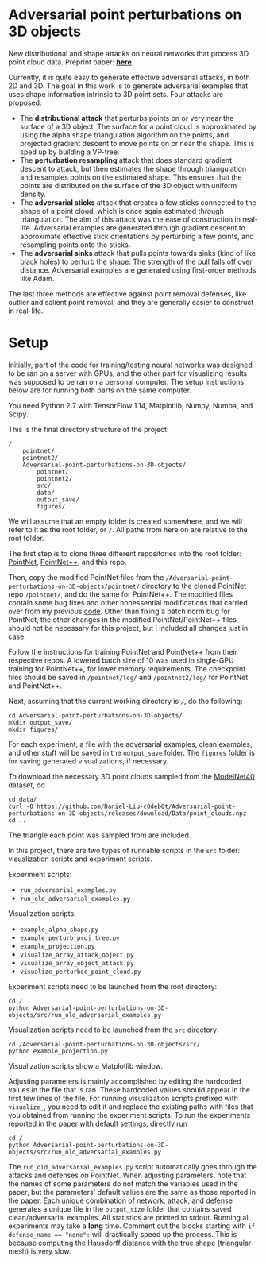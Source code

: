 # Adversarial point perturbations on 3D objects
New distributional and shape attacks on neural networks that process 3D point cloud data. Preprint paper: **[here](https://arxiv.org/abs/1908.06062)**.

Currently, it is quite easy to generate effective adversarial attacks, in both 2D and 3D. The goal in this work is to generate adversarial examples that uses shape information intrinsic to 3D point sets. Four attacks are proposed:

- The **distributional attack** that perturbs points on or very near the surface of a 3D object. The surface for a point cloud is approximated by using the alpha shape triangulation algorithm on the points, and projected gradient descent to move points on or near the shape. This is sped up by building a VP-tree.
- The **perturbation resampling** attack that does standard gradient descent to attack, but then estimates the shape through triangulation and resamples points on the estimated shape. This ensures that the points are distributed on the surface of the 3D object with uniform density.
- The **adversarial sticks** attack that creates a few sticks connected to the shape of a point cloud, which is once again estimated through triangulation. The aim of this attack was the ease of construction in real-life. Adversarial examples are generated through gradient descent to approximate effective stick orientations by perturbing a few points, and resampling points onto the sticks.
- The **adversarial sinks** attack that pulls points towards sinks (kind of like black holes) to perturb the shape. The strength of the pull falls off over distance. Adversarial examples are generated using first-order methods like Adam.

The last three methods are effective against point removal defenses, like outlier and salient point removal, and they are generally easier to construct in real-life.

# Setup
Initially, part of the code for training/testing neural networks was designed to be ran on a server with GPUs, and the other part for visualizing results was supposed to be ran on a personal computer. The setup instructions below are for running both parts on the same computer.

You need Python 2.7 with TensorFlow 1.14, Matplotlib, Numpy, Numba, and Scipy.

This is the final directory structure of the project:
```
/
    pointnet/
    pointnet2/
    Adversarial-point-perturbations-on-3D-objects/
        pointnet/
        pointnet2/
        src/
        data/
        output_save/
        figures/
```
We will assume that an empty folder is created somewhere, and we will refer to it as the root folder, or `/`. All paths from here on are relative to the root folder.

The first step is to clone three different repositories into the root folder: [PointNet](https://github.com/charlesq34/pointnet), [PointNet++](https://github.com/charlesq34/pointnet2), and this repo.

Then, copy the modified PointNet files from the `/Adversarial-point-perturbations-on-3D-objects/pointnet/` directory to the cloned PointNet repo `/pointnet/`, and do the same for PointNet++. The modified files contain some bug fixes and other nonessential modifications that carried over from my previous [code](https://github.com/Daniel-Liu-c0deb0t/3D-Neural-Network-Adversarial-Attacks). Other than fixing a batch norm bug for PointNet, the other changes in the modified PointNet/PointNet++ files should not be necessary for this project, but I included all changes just in case.

Follow the instructions for training PointNet and PointNet++ from their respective repos. A lowered batch size of 10 was used in single-GPU training for PointNet++, for lower memory requirements. The checkpoint files should be saved in `/pointnet/log/` and `/pointnet2/log/` for PointNet and PointNet++.

Next, assuming that the current working directory is `/`, do the following:
```
cd Adversarial-point-perturbations-on-3D-objects/
mkdir output_save/
mkdir figures/
```
For each experiment, a file with the adversarial examples, clean examples, and other stuff will be saved in the `output_save` folder. The `figures` folder is for saving generated visualizations, if necessary.

To download the necessary 3D point clouds sampled from the [ModelNet40](https://modelnet.cs.princeton.edu/) dataset, do
```
cd data/
curl -O https://github.com/Daniel-Liu-c0deb0t/Adversarial-point-perturbations-on-3D-objects/releases/download/Data/point_clouds.npz
cd ..
```
The triangle each point was sampled from are included.

In this project, there are two types of runnable scripts in the `src` folder: visualization scripts and experiment scripts.

Experiment scripts:
- `run_adversarial_examples.py`
- `run_old_adversarial_examples.py`

Visualization scripts:
- `example_alpha_shape.py`
- `example_perturb_proj_tree.py`
- `example_projection.py`
- `visualize_array_attack_object.py`
- `visualize_array_object_attack.py`
- `visualize_perturbed_point_cloud.py`

Experiment scripts need to be launched from the root directory:
```
cd /
python Adversarial-point-perturbations-on-3D-objects/src/run_old_adversarial_examples.py
```

Visualization scripts need to be launched from the `src` directory:
```
cd /Adversarial-point-perturbations-on-3D-objects/src/
python example_projection.py
```
Visualization scripts show a Matplotlib window.

Adjusting parameters is mainly accomplished by editing the hardcoded values in the file that is ran. These hardcoded values should appear in the first few lines of the file. For running visualization scripts prefixed with `visualize_`, you need to edit it and replace the existing paths with files that you obtained from running the experiment scripts. To run the experiments reported in the paper with default settings, directly run
```
cd /
python Adversarial-point-perturbations-on-3D-objects/src/run_old_adversarial_examples.py
```
The `run_old_adversarial_examples.py` script automatically goes through the attacks and defenses on PointNet. When adjusting parameters, note that the names of some parameters do not match the variables used in the paper, but the parameters' default values are the same as those reported in the paper. Each unique combination of network, attack, and defense generates a unique file in the `output_size` folder that contains saved clean/adversarial examples. All statistics are printed to stdout. Running all experiments may take a **long** time. Comment out the blocks starting with `if defense_name == "none":` will drastically speed up the process. This is because computing the Hausdorff distance with the true shape (triangular mesh) is very slow.
